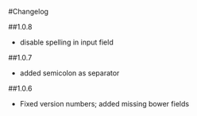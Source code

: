 #Changelog

##1.0.8
* disable spelling in input field

##1.0.7
* added semicolon as separator

##1.0.6
* Fixed version numbers; added missing bower fields